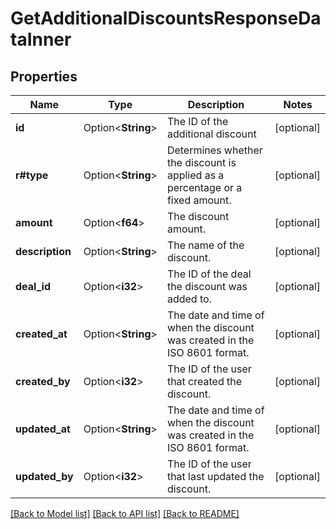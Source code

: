 # GetAdditionalDiscountsResponseDataInner

## Properties

Name | Type | Description | Notes
------------ | ------------- | ------------- | -------------
**id** | Option<**String**> | The ID of the additional discount | [optional]
**r#type** | Option<**String**> | Determines whether the discount is applied as a percentage or a fixed amount. | [optional]
**amount** | Option<**f64**> | The discount amount. | [optional]
**description** | Option<**String**> | The name of the discount. | [optional]
**deal_id** | Option<**i32**> | The ID of the deal the discount was added to. | [optional]
**created_at** | Option<**String**> | The date and time of when the discount was created in the ISO 8601 format. | [optional]
**created_by** | Option<**i32**> | The ID of the user that created the discount. | [optional]
**updated_at** | Option<**String**> | The date and time of when the discount was created in the ISO 8601 format. | [optional]
**updated_by** | Option<**i32**> | The ID of the user that last updated the discount. | [optional]

[[Back to Model list]](../README.md#documentation-for-models) [[Back to API list]](../README.md#documentation-for-api-endpoints) [[Back to README]](../README.md)


